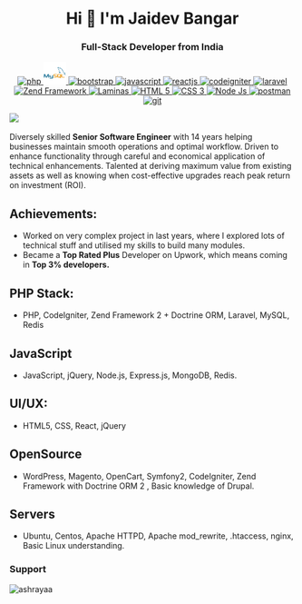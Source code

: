 <h1 align="center">Hi 👋 I'm Jaidev Bangar</h1>
<h3 align="center">Full-Stack Developer from India</h3>
<p align="center">
  <a href="https://php.net" target="_blank">
  <img src="https://user-images.githubusercontent.com/5701533/217466363-c4260ba3-8efa-40cc-b1fb-c17b3915731b.png" alt="php" width="60" style="max-width: 100%;">
  </a>
  <a href="https://www.mysql.com/" rel="nofollow"> <img src="https://raw.githubusercontent.com/devicons/devicon/master/icons/mysql/mysql-original-wordmark.svg" alt="mysql" width="40" height="40" style="max-width: 100%;"> </a>
  <a href="https://getbootstrap.com/">
<img src="https://raw.githubusercontent.com/jmnote/z-icons/master/svg/bootstrap.svg" alt="bootstrap" width="40" height="40" style="max-width: 100%;">
  </a>
  <a href="https://www.javascript.com/">
<img src="https://user-images.githubusercontent.com/5701533/217467683-23d09908-23b1-4362-8892-7ea2fb0e5f00.png" alt="javascript" width="40" height="40" style="max-width: 100%;">
  </a>
  <a href="https://reactjs.org/">
<img src="https://user-images.githubusercontent.com/5701533/217467938-4aab0187-c1ef-4fb1-a032-7cceb79eff63.png" alt="reactjs"  height="40" style="max-width: 100%;">
  </a>
  <a href="https://codeigniter.com/">
  <img src="https://user-images.githubusercontent.com/5701533/217468176-b4f5ca48-7bdd-4f3b-a7a8-4a2ff3d99d00.png" alt="codeigniter" height="40" style="max-width: 100%;">
  </a>
  <a href="https://laravel.com/">
  <img src="https://user-images.githubusercontent.com/5701533/217469529-5d4b86d3-42a3-48ad-84e2-097e4aef7d7c.png" alt="laravel" height="40" style="max-width: 100%;">
  </a>
  
  <a href="https://framework.zend.com/">
  <img src="https://user-images.githubusercontent.com/5701533/217469883-ab78b308-c292-4d3c-95da-a62421b21a52.png" alt="Zend Framework" height="40" style="max-width: 100%;">
  </a>
    
  <a href="https://getlaminas.org/">
  <img src="https://user-images.githubusercontent.com/5701533/217470351-a4ee02b7-7439-4838-807a-edb5d7b527a4.png" alt="Laminas" height="40" style="max-width: 100%;">
  </a>

  <a href="https://dev.w3.org/html5/spec-LC/">
  <img src="https://user-images.githubusercontent.com/5701533/217471174-267c08cb-e98b-42d3-98a0-1a663dd9e4c7.png" alt="HTML 5" height="40" style="max-width: 100%;">
  </a>
  <a href="https://www.w3.org/Style/CSS/Overview.en.html">
  <img src="https://user-images.githubusercontent.com/5701533/217471377-08341eac-6dc5-4c81-a7f1-faea8a330cec.png" alt="CSS 3" height="40" style="max-width: 100%;">
  </a>
  <a href="https://nodejs.org">
  <img src="https://user-images.githubusercontent.com/5701533/217471780-5ef7bfe9-9642-43d3-9490-782ec305b8e9.png" alt="Node Js" height="40" style="max-width: 100%;">
  </a>
  <a href="https://postman.com" rel="nofollow"> <img src="https://camo.githubusercontent.com/93b32389bf746009ca2370de7fe06c3b5146f4c99d99df65994f9ced0ba41685/68747470733a2f2f7777772e766563746f726c6f676f2e7a6f6e652f6c6f676f732f676574706f73746d616e2f676574706f73746d616e2d69636f6e2e737667" alt="postman" width="40" height="40" data-canonical-src="https://www.vectorlogo.zone/logos/getpostman/getpostman-icon.svg" style="max-width: 100%;"> </a>
  <a href="https://git-scm.com/" rel="nofollow"> <img src="https://camo.githubusercontent.com/fbfcb9e3dc648adc93bef37c718db16c52f617ad055a26de6dc3c21865c3321d/68747470733a2f2f7777772e766563746f726c6f676f2e7a6f6e652f6c6f676f732f6769742d73636d2f6769742d73636d2d69636f6e2e737667" alt="git" width="40" height="40" data-canonical-src="https://www.vectorlogo.zone/logos/git-scm/git-scm-icon.svg" style="max-width: 100%;"> </a>


</p

![](https://komarev.com/ghpvc/?username=solaxes)

Diversely skilled **Senior Software Engineer** with 14 years helping businesses maintain smooth operations and optimal workflow. Driven to enhance functionality through careful and economical application of technical enhancements. Talented at deriving maximum value from existing assets as well as knowing when cost-effective upgrades reach peak return on investment (ROI).


## Achievements:
  - Worked on very complex project in last years, where I explored lots of technical stuff and utilised my skills to build many modules.
  - Became a **Top Rated Plus** Developer on Upwork, which means coming in **Top 3% developers.** 

## PHP Stack: 
  - PHP, CodeIgniter, Zend Framework 2 + Doctrine ORM, Laravel, MySQL, Redis

## JavaScript
  - JavaScript, jQuery, Node.js, Express.js, MongoDB, Redis.
## UI/UX:
  - HTML5, CSS, React, jQuery

## OpenSource
  - WordPress, Magento, OpenCart, Symfony2, CodeIgniter, Zend Framework with Doctrine ORM 2 , Basic knowledge of Drupal. 

## Servers
  - Ubuntu, Centos, Apache HTTPD, Apache mod_rewrite, .htaccess, nginx, Basic Linux understanding.

### Support
<p dir="auto"><a href="https://www.buymeacoffee.com/solaxes" rel="nofollow"> <img align="left" src="https://camo.githubusercontent.com/28aae05a0fba45679e8e27d90609601e249b64a5fe30dfef05495de4f4e318d4/68747470733a2f2f63646e2e6275796d6561636f666665652e636f6d2f627574746f6e732f76322f64656661756c742d79656c6c6f772e706e67" height="50" width="210" alt="ashrayaa" data-canonical-src="https://cdn.buymeacoffee.com/buttons/v2/default-yellow.png" style="max-width: 100%;"></a></p>
